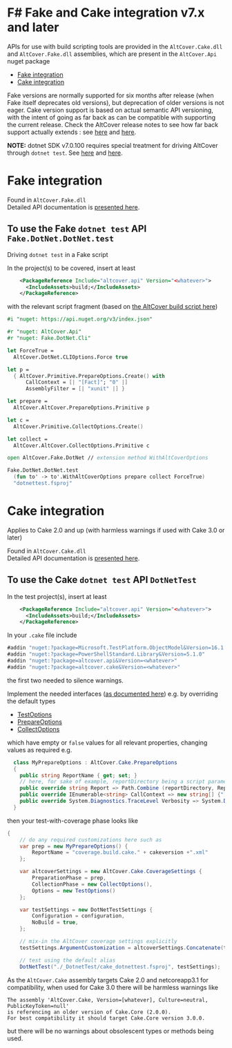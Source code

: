 # F# Fake and Cake integration v7.x and later

APIs for use with build scripting tools are provided in the `AltCover.Cake.dll` and `AltCover.Fake.dll` assemblies, which are present in the `AltCover.Api` nuget package

* [Fake integration](#fake-integration)
* [Cake integration](#cake-integration)

Fake versions are normally supported for six months after release (when Fake itself deprecates old versions), but deprecation of older versions is not eager. Cake version support is based on actual semantic API versioning, with the intent of going as far back as can be compatible with supporting the current release.   Check the AltCover release notes to see how far back support actually extends : see [here](https://github.com/SteveGilham/altcover/blob/master/ReleaseNotes.md) and [here](https://github.com/SteveGilham/altcover/blob/master/ReleaseNotes%20-%20Previously.md).  

**NOTE:** dotnet SDK v7.0.100 requires special treatment for driving AltCover through `dotnet test`.  See [here](https://github.com/SteveGilham/altcover/wiki/dotnet-SDK-7.0.100) and [here](https://github.com/SteveGilham/altcover/wiki/Release-8.5.841).

# Fake integration 
Found in `AltCover.Fake.dll`  
Detailed API documentation is [presented here](AltCover.Fake/Fake-fsapidoc).

## To use the Fake `dotnet test` API `Fake.DotNet.DotNet.test`
Driving `dotnet test` in a Fake script 

In the project(s) to be covered, insert at least

```xml
    <PackageReference Include="altcover.api" Version="<whatever>">
      <IncludeAssets>build;</IncludeAssets>
    </PackageReference>
```

with the relevant script fragment (based on [the AltCover build script here](https://github.com/SteveGilham/altcover/blob/9b12b5b27f2877fcde186c1d8c08f6335108e306/Build/targets.fsx#L3425-L3454))

```fsharp
#i "nuget: https://api.nuget.org/v3/index.json"

#r "nuget: AltCover.Api"
#r "nuget: Fake.DotNet.Cli"

let ForceTrue =
  AltCover.DotNet.CLIOptions.Force true

let p =
  { AltCover.Primitive.PrepareOptions.Create() with
      CallContext = [| "[Fact]"; "0" |]
      AssemblyFilter = [| "xunit" |] }

let prepare =
  AltCover.AltCover.PrepareOptions.Primitive p

let c =
  AltCover.Primitive.CollectOptions.Create()

let collect =
  AltCover.AltCover.CollectOptions.Primitive c

open AltCover.Fake.DotNet // extension method WithAltCoverOptions

Fake.DotNet.DotNet.test
  (fun to' -> to'.WithAltCoverOptions prepare collect ForceTrue)
  "dotnettest.fsproj"

```

# Cake integration 

Applies to Cake 2.0 and up (with harmless warnings if used with Cake 3.0 or later)

Found in `AltCover.Cake.dll`  
Detailed API documentation is [presented here](AltCover.Cake/AltCover.Cake-apidoc).

## To use the Cake `dotnet test` API `DotNetTest`

In the test project(s), insert at least

```xml
    <PackageReference Include="altcover.api" Version="<whatever>">
      <IncludeAssets>build;</IncludeAssets>
    </PackageReference>
```

In your `.cake` file include

```csharp
#addin "nuget:?package=Microsoft.TestPlatform.ObjectModel&Version=16.1.1"
#addin "nuget:?package=PowerShellStandard.Library&Version=5.1.0"
#addin "nuget:?package=altcover.api&Version=<whatever>"
#addin "nuget:?package=altcover.cake&Version=<whatever>"

```
the first two needed to silence warnings.

Implement the needed interfaces ([as documented here](AltCover.Engine/AltCover/Abstract-apidoc)) e.g. by overriding the default types

* [TestOptions](AltCover.Cake/AltCover.Cake/TestOptions-apidoc)
* [PrepareOptions](AltCover.Cake/AltCover.Cake/PrepareOptions-apidoc)
* [CollectOptions](AltCover.Cake/AltCover.Cake/CollectOptions-apidoc)

which have empty or `false` values for all relevant properties, changing values as required e.g.
```csharp
  class MyPrepareOptions : AltCover.Cake.PrepareOptions
  {
    public string ReportName { get; set; }
    // here, for sake of example, reportDirectory being a script parameter
    public override string Report => Path.Combine (reportDirectory, ReportName);
    public override IEnumerable<string> CallContext => new string[] {"[Fact]", "0"};
    public override System.Diagnostics.TraceLevel Verbosity => System.Diagnostics.TraceLevel.Verbose;
  }
```
then your test-with-coverage phase looks like
```csharp
{
    // do any required customizations here such as
    var prep = new MyPrepareOptions() {
        ReportName = "coverage.build.cake." + cakeversion +".xml"
    };

    var altcoverSettings = new AltCover.Cake.CoverageSettings {
        PreparationPhase = prep,
        CollectionPhase = new CollectOptions(),
        Options = new TestOptions()
    };

    var testSettings = new DotNetTestSettings {
        Configuration = configuration,
        NoBuild = true,
    };

    // mix-in the AltCover coverage settings explicitly
    testSettings.ArgumentCustomization = altcoverSettings.Concatenate(testSettings.ArgumentCustomization);

    // test using the default alias
    DotNetTest("./_DotnetTest/cake_dotnettest.fsproj", testSettings);

```

As the `AltCover.Cake` assembly targets Cake 2.0 and netcoreapp3.1 for compatibility, when used for Cake 3.0 there will be harmless warnings like
```
The assembly 'AltCover.Cake, Version=[whatever], Culture=neutral, PublicKeyToken=null'
is referencing an older version of Cake.Core (2.0.0).
For best compatibility it should target Cake.Core version 3.0.0.
```
but there will be no warnings about obsolescent types or methods being used.
